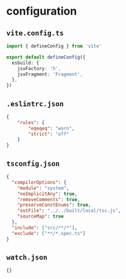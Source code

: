 # configuration

## `vite.config.ts`


```ts
import { defineConfig } from 'vite'

export default defineConfig({
  esbuild: {
    jsxFactory: 'h',
    jsxFragment: 'Fragment',
  },
})
```

## `.eslintrc.json`

```json
{
    "rules": {
        "eqeqeq": "warn",
        "strict": "off"
    }
}
```

## `tsconfig.json`

```json
{
  "compilerOptions": {
    "module": "system",
    "noImplicitAny": true,
    "removeComments": true,
    "preserveConstEnums": true,
    "outFile": "../../built/local/tsc.js",
    "sourceMap": true
  },
  "include": ["src/**/*"],
  "exclude": ["**/*.spec.ts"]
}
```

## `watch.json`

```
{}
```
